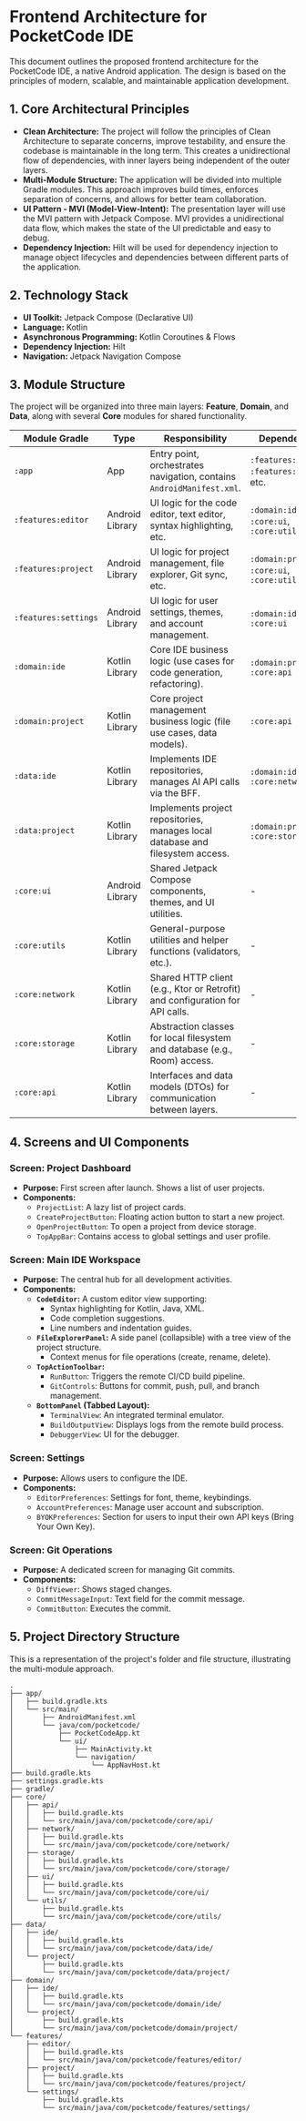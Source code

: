 # Frontend Architecture for PocketCode IDE

This document outlines the proposed frontend architecture for the PocketCode IDE, a native Android application. The design is based on the principles of modern, scalable, and maintainable application development.

## 1. Core Architectural Principles

- **Clean Architecture:** The project will follow the principles of Clean Architecture to separate concerns, improve testability, and ensure the codebase is maintainable in the long term. This creates a unidirectional flow of dependencies, with inner layers being independent of the outer layers.
- **Multi-Module Structure:** The application will be divided into multiple Gradle modules. This approach improves build times, enforces separation of concerns, and allows for better team collaboration.
- **UI Pattern - MVI (Model-View-Intent):** The presentation layer will use the MVI pattern with Jetpack Compose. MVI provides a unidirectional data flow, which makes the state of the UI predictable and easy to debug.
- **Dependency Injection:** Hilt will be used for dependency injection to manage object lifecycles and dependencies between different parts of the application.

## 2. Technology Stack

- **UI Toolkit:** Jetpack Compose (Declarative UI)
- **Language:** Kotlin
- **Asynchronous Programming:** Kotlin Coroutines & Flows
- **Dependency Injection:** Hilt
- **Navigation:** Jetpack Navigation Compose

## 3. Module Structure

The project will be organized into three main layers: **Feature**, **Domain**, and **Data**, along with several **Core** modules for shared functionality.

| Module Gradle           | Type                | Responsibility                                                                    | Dependencies                                |
| ----------------------- | ------------------- | --------------------------------------------------------------------------------- | ------------------------------------------- |
| `:app`                  | App                 | Entry point, orchestrates navigation, contains `AndroidManifest.xml`.               | `:features:editor`, `:features:project`, etc. |
| `:features:editor`      | Android Library     | UI logic for the code editor, text editor, syntax highlighting, etc.              | `:domain:ide`, `:core:ui`, `:core:utils`    |
| `:features:project`     | Android Library     | UI logic for project management, file explorer, Git sync, etc.                    | `:domain:project`, `:core:ui`, `:core:utils`|
| `:features:settings`    | Android Library     | UI logic for user settings, themes, and account management.                       | `:domain:ide`, `:core:ui`                   |
| `:domain:ide`           | Kotlin Library      | Core IDE business logic (use cases for code generation, refactoring).             | `:domain:project`, `:core:api`              |
| `:domain:project`       | Kotlin Library      | Core project management business logic (file use cases, data models).             | `:core:api`                                 |
| `:data:ide`             | Kotlin Library      | Implements IDE repositories, manages AI API calls via the BFF.                    | `:domain:ide`, `:core:network`              |
| `:data:project`         | Kotlin Library      | Implements project repositories, manages local database and filesystem access.    | `:domain:project`, `:core:storage`          |
| `:core:ui`              | Android Library     | Shared Jetpack Compose components, themes, and UI utilities.                      | -                                           |
| `:core:utils`           | Kotlin Library      | General-purpose utilities and helper functions (validators, etc.).                | -                                           |
| `:core:network`         | Kotlin Library      | Shared HTTP client (e.g., Ktor or Retrofit) and configuration for API calls.      | -                                           |
| `:core:storage`         | Kotlin Library      | Abstraction classes for local filesystem and database (e.g., Room) access.        | -                                           |
| `:core:api`             | Kotlin Library      | Interfaces and data models (DTOs) for communication between layers.               | -                                           |

## 4. Screens and UI Components

### Screen: Project Dashboard
- **Purpose:** First screen after launch. Shows a list of user projects.
- **Components:**
  - `ProjectList`: A lazy list of project cards.
  - `CreateProjectButton`: Floating action button to start a new project.
  - `OpenProjectButton`: To open a project from device storage.
  - `TopAppBar`: Contains access to global settings and user profile.

### Screen: Main IDE Workspace
- **Purpose:** The central hub for all development activities.
- **Components:**
  - **`CodeEditor`:** A custom editor view supporting:
    - Syntax highlighting for Kotlin, Java, XML.
    - Code completion suggestions.
    - Line numbers and indentation guides.
  - **`FileExplorerPanel`:** A side panel (collapsible) with a tree view of the project structure.
    - Context menus for file operations (create, rename, delete).
  - **`TopActionToolbar`:**
    - `RunButton`: Triggers the remote CI/CD build pipeline.
    - `GitControls`: Buttons for commit, push, pull, and branch management.
  - **`BottomPanel` (Tabbed Layout):**
    - `TerminalView`: An integrated terminal emulator.
    - `BuildOutputView`: Displays logs from the remote build process.
    - `DebuggerView`: UI for the debugger.

### Screen: Settings
- **Purpose:** Allows users to configure the IDE.
- **Components:**
  - `EditorPreferences`: Settings for font, theme, keybindings.
  - `AccountPreferences`: Manage user account and subscription.
  - `BYOKPreferences`: Section for users to input their own API keys (Bring Your Own Key).

### Screen: Git Operations
- **Purpose:** A dedicated screen for managing Git commits.
- **Components:**
  - `DiffViewer`: Shows staged changes.
  - `CommitMessageInput`: Text field for the commit message.
  - `CommitButton`: Executes the commit.

## 5. Project Directory Structure

This is a representation of the project's folder and file structure, illustrating the multi-module approach.

```
.
├── app/
│   ├── build.gradle.kts
│   └── src/main/
│       ├── AndroidManifest.xml
│       └── java/com/pocketcode/
│           ├── PocketCodeApp.kt
│           └── ui/
│               ├── MainActivity.kt
│               └── navigation/
│                   └── AppNavHost.kt
├── build.gradle.kts
├── settings.gradle.kts
├── gradle/
├── core/
│   ├── api/
│   │   ├── build.gradle.kts
│   │   └── src/main/java/com/pocketcode/core/api/
│   ├── network/
│   │   ├── build.gradle.kts
│   │   └── src/main/java/com/pocketcode/core/network/
│   ├── storage/
│   │   ├── build.gradle.kts
│   │   └── src/main/java/com/pocketcode/core/storage/
│   ├── ui/
│   │   ├── build.gradle.kts
│   │   └── src/main/java/com/pocketcode/core/ui/
│   └── utils/
│       ├── build.gradle.kts
│       └── src/main/java/com/pocketcode/core/utils/
├── data/
│   ├── ide/
│   │   ├── build.gradle.kts
│   │   └── src/main/java/com/pocketcode/data/ide/
│   └── project/
│       ├── build.gradle.kts
│       └── src/main/java/com/pocketcode/data/project/
├── domain/
│   ├── ide/
│   │   ├── build.gradle.kts
│   │   └── src/main/java/com/pocketcode/domain/ide/
│   └── project/
│       ├── build.gradle.kts
│       └── src/main/java/com/pocketcode/domain/project/
└── features/
    ├── editor/
    │   ├── build.gradle.kts
    │   └── src/main/java/com/pocketcode/features/editor/
    ├── project/
    │   ├── build.gradle.kts
    │   └── src/main/java/com/pocketcode/features/project/
    └── settings/
        ├── build.gradle.kts
        └── src/main/java/com/pocketcode/features/settings/
```
